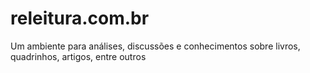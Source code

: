 # releitura.com.br

Um ambiente para análises, discussões e conhecimentos sobre livros, quadrinhos, artigos, entre outros
